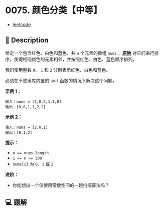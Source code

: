 # 0075. 颜色分类【中等】

- [leetcode](https://leetcode.cn/problems/sort-colors/)

## 📝 Description

给定一个包含红色、白色和蓝色、共 `n` 个元素的数组 `nums` ，**[原地](https://baike.baidu.com/item/%E5%8E%9F%E5%9C%B0%E7%AE%97%E6%B3%95)** 对它们进行排序，使得相同颜色的元素相邻，并按照红色、白色、蓝色顺序排列。

我们使用整数 `0`、 `1` 和 `2` 分别表示红色、白色和蓝色。

必须在不使用库内置的 sort 函数的情况下解决这个问题。



**示例 1：**
```
输入：nums = [2,0,2,1,1,0]
输出：[0,0,1,1,2,2]

```
**示例 2：**
```
输入：nums = [2,0,1]
输出：[0,1,2]

```
**提示：**

- `n == nums.length`
- `1 <= n <= 300`
- `nums[i]` 为 `0`、`1` 或 `2`



**进阶：**

- 你能想出一个仅使用常数空间的一趟扫描算法吗？

## 💻 题解

```

```
